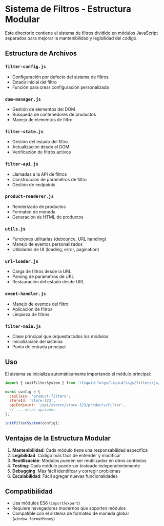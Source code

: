 # Sistema de Filtros - Estructura Modular

Este directorio contiene el sistema de filtros dividido en módulos JavaScript separados para mejorar la mantenibilidad y legibilidad del código.

## Estructura de Archivos

### `filter-config.js`

- Configuración por defecto del sistema de filtros
- Estado inicial del filtro
- Función para crear configuración personalizada

### `dom-manager.js`

- Gestión de elementos del DOM
- Búsqueda de contenedores de productos
- Manejo de elementos de filtro

### `filter-state.js`

- Gestión del estado del filtro
- Actualización desde el DOM
- Verificación de filtros activos

### `filter-api.js`

- Llamadas a la API de filtros
- Construcción de parámetros de filtro
- Gestión de endpoints

### `product-renderer.js`

- Renderizado de productos
- Formateo de moneda
- Generación de HTML de productos

### `utils.js`

- Funciones utilitarias (debounce, URL handling)
- Manejo de eventos personalizados
- Utilidades de UI (loading, error, pagination)

### `url-loader.js`

- Carga de filtros desde la URL
- Parsing de parámetros de URL
- Restauración del estado desde URL

### `event-handler.js`

- Manejo de eventos del filtro
- Aplicación de filtros
- Limpieza de filtros

### `filter-main.js`

- Clase principal que orquesta todos los módulos
- Inicialización del sistema
- Punto de entrada principal

## Uso

El sistema se inicializa automáticamente importando el módulo principal:

```javascript
import { initFilterSystem } from '/liquid-forge/liquid/tags/filters/js/filter-main.js';

const config = {
  cssClass: 'product-filters',
  storeId: 'store-123',
  apiEndpoint: '/api/stores/store-123/products/filter',
  // ... otras opciones
};

initFilterSystem(config);
```

## Ventajas de la Estructura Modular

1. **Mantenibilidad**: Cada módulo tiene una responsabilidad específica
2. **Legibilidad**: Código más fácil de entender y modificar
3. **Reutilización**: Módulos pueden ser reutilizados en otros contextos
4. **Testing**: Cada módulo puede ser testeado independientemente
5. **Debugging**: Más fácil identificar y corregir problemas
6. **Escalabilidad**: Fácil agregar nuevas funcionalidades

## Compatibilidad

- Usa módulos ES6 (`import`/`export`)
- Requiere navegadores modernos que soporten módulos
- Compatible con el sistema de formateo de moneda global (`window.formatMoney`)
